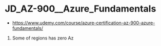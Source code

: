 # JD_AZ-900__Azure_Fundamentals
- https://www.udemy.com/course/azure-certification-az-900-azure-fundamentals/

1. Some of regions has zero Az
